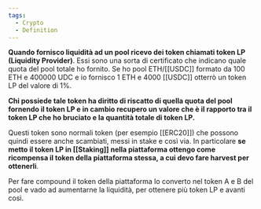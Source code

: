 ```yaml
---
tags:
  - Crypto
  - Definition
---
```



**Quando fornisco liquidità ad un pool ricevo dei token chiamati token LP (Liquidity Provider)**. Essi sono una sorta di certificato che indicano quale quota del pool totale ho fornito. Se ho pool ETH/[[USDC]] formato da 100 ETH e 400000 UDC e io fornisco 1 ETH e 4000 [[USDC]] otterrò un token LP del valore di 1%.

**Chi possiede tale token ha diritto di riscatto di quella quota del pool fornendo il token LP e in cambio recupero un valore che è il rapporto tra il token LP che ho bruciato e la quantità totale di token LP.**

Questi token sono normali token (per esempio [[ERC20]]) che possono quindi essere anche scambiati, messi in stake e così via. In particolare **se metto il token LP in [[Staking]] nella piattaforma ottengo come ricompensa il token della piattaforma stessa, a cui devo fare harvest per ottenerli**.

Per fare compound il token della piattaforma lo converto nel token A e B del pool e vado ad aumentarne la liquidità, per ottenere più token LP e avanti così.
